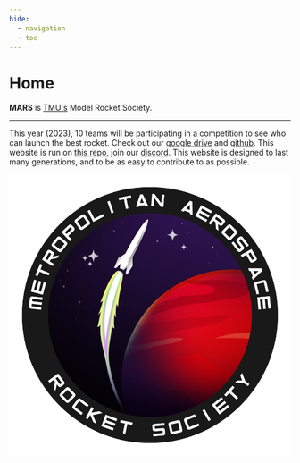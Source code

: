 ```yaml
---
hide:
  - navigation
  - toc
---
```


# Home

**MARS** is [TMU's] Model Rocket Society.

---

 This year (2023), 10 teams will be participating in a competition to see who can launch the best rocket. Check out our [google drive] and [github]. This website is run on [this repo], join our [discord]. This website is designed to last many generations, and to be as easy to contribute to as possible.

[TMU's]: https://www.torontomu.ca/engineering-architectural-science/programs/undergraduate/programs/

[google drive]: https://drive.google.com/drive/folders/1su8x4vkgnDxWnVwPmmk2WvCllnf5fLLx?usp=sharing

[github]: https://github.com/zeulewan/avionics_code

[this repo]: https://github.com/zeulewan/marswebsite

[discord]: https://discord.gg/BaQZkd2TKj

<div class="image-container">
<a href="https://www.linkedin.com/in/harakhmehta/"><img src="img/logo.png" /></a>
</div>
